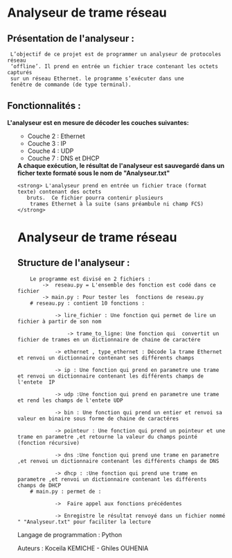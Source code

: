 # Analyseur de trame réseau
   ## Présentation de l'analyseur :

	 L’objectif de ce projet est de programmer un analyseur de protocoles réseau
	 ‘offline’. Il prend en entrée un fichier trace contenant les octets capturés
	 sur un réseau Ethernet. le programme s’exécuter dans une
	 fenêtre de commande (de type terminal).

   ## Fonctionnalités :
   <strong>L'analyseur est  en mesure de décoder les couches suivantes: </strong>
<ol>
	<ul>
	<li> Couche 2 : Ethernet</li>
	<li>Couche 3 : IP</li>
	<li>Couche 4 : UDP</li>
	<li>Couche 7 : DNS et DHCP</li>
	</ul>
   <strong> A chaque exécution, le résultat de l'analyseur est sauvegardé dans un
		ficher texte formaté sous le nom de "Analyseur.txt" </strong>

	<strong> L'analyseur prend en entrée un fichier trace (format texte) contenant des octets
	   bruts.  Ce fichier pourra contenir plusieurs
		trames Ethernet à la suite (sans préambule ni champ FCS) </strong>
# Analyseur de trame réseau
   ## Structure de l'analyseur :

		Le programme est divisé en 2 fichiers :
			->  reseau.py = L'ensemble des fonction est codé dans ce fichier
			-> main.py : Pour tester les  fonctions de reseau.py
		# reseau.py : contient 10 fonctions :

				-> lire_fichier : Une fonction qui permet de lire un fichier à partir de son nom
				
			        -> trame_to_ligne: Une fonction qui  convertit un fichier de trames en un dictionnaire de chaine de caractére 
				
				-> ethernet , type_ethernet : Décode la trame Ethernet et renvoi un dictionnaire contenant ses différents champs
				
				-> ip : Une fonction qui prend en parametre une trame et renvoi un dictionnaire contenant les différents champs de l'entete  IP

				-> udp :Une fonction qui prend en parametre une trame et rend les champs de l'entete UDP

				-> bin : Une fonction qui prend un entier et renvoi sa valeur en binaire sous forme de chaine de caractéres

				-> pointeur : Une fonction qui prend un pointeur et une trame en parametre ,et retourne la valeur du champs pointé (fonction récursive)

				-> dns :Une fonction qui prend une trame en parametre ,et renvoi un dictionnaire contenant les différents champs de DNS

				-> dhcp : :Une fonction qui prend une trame en parametre ,et renvoi un dictionnaire contenant les différents champs de DHCP
		# main.py : permet de :

				->  Faire appel aux fonctions précédentes
	
				-> Enregistre le résultat renvoyé dans un fichier nommé " "Analyseur.txt" pour faciliter la lecture

   Langage de programmation : Python 

   Auteurs : Koceila KEMICHE - Ghiles OUHENIA
	
